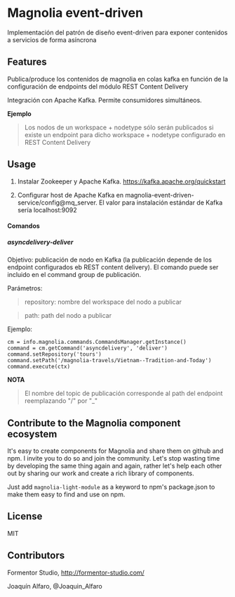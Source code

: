 # Magnolia event-driven

Implementación del patrón de diseño event-driven para exponer contenidos a servicios de forma asíncrona 

## Features
Publica/produce los contenidos de magnolia en colas kafka en función de la configuración de endpoints del módulo REST Content Delivery

Integración con Apache Kafka. Permite consumidores simultáneos.  
  

**Ejemplo**
>Los nodos de un workspace + nodetype sólo serán publicados si existe un endpoint para dicho workspace + nodetype configurado en REST Content Delivery


## Usage
1. Instalar Zookeeper y Apache Kafka. https://kafka.apache.org/quickstart  

2. Configurar host de Apache Kafka en magnolia-event-driven-service/config@mq_server. El valor para instalación estándar de Kafka sería localhost:9092 

#### Comandos  

##### asyncdelivery-deliver  
Objetivo: publicación de nodo en Kafka (la publicación depende de los endpoint configurados eb REST content delivery). El comando puede ser incluido en el command group de publicación.
  

Parámetros:  
> repository: nombre del workspace del nodo a publicar  

> path: path del nodo a publicar  

Ejemplo:  
~~~~
cm = info.magnolia.commands.CommandsManager.getInstance()
command = cm.getCommand('asyncdelivery', 'deliver')
command.setRepository('tours')
command.setPath('/magnolia-travels/Vietnam--Tradition-and-Today')
command.execute(ctx)
~~~~

**NOTA**
> El nombre del topic de publicación corresponde al path del endpoint reemplazando "/" por "_"

## Contribute to the Magnolia component ecosystem
It's easy to create components for Magnolia and share them on github and npm. I invite you to do so and join the community. Let's stop wasting time by developing the same thing again and again, rather let's help each other out by sharing our work and create a rich library of components.

Just add `magnolia-light-module` as a keyword to npm's package.json to make them easy to find and use on npm.

## License

MIT

## Contributors

Formentor Studio, http://formentor-studio.com/

Joaquín Alfaro, @Joaquin_Alfaro